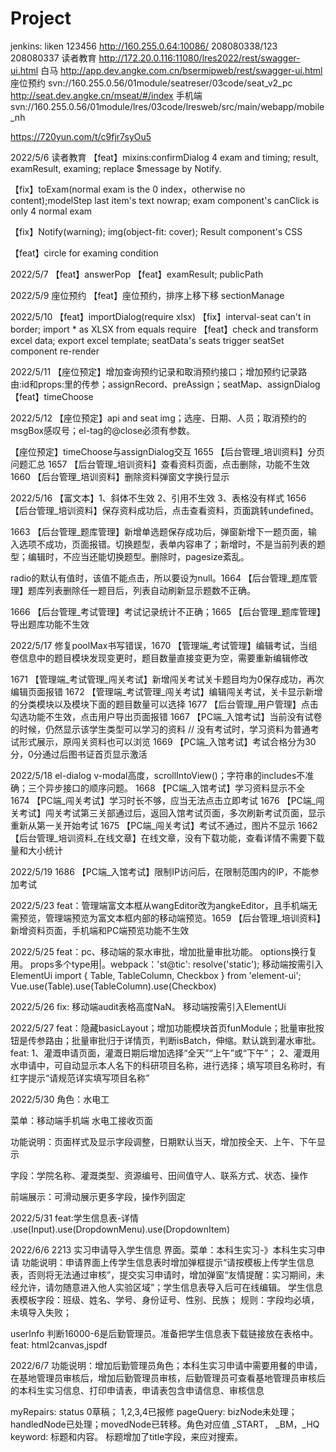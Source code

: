 # Project

jenkins: liken 123456 http://160.255.0.64:10086/
208080338/123 208080337
读者教育 http://172.20.0.116:11080/lres2022/rest/swagger-ui.html
白马 http://app.dev.angke.com.cn/bsermipweb/rest/swagger-ui.html
座位预约 svn://160.255.0.56/01module/seatreser/03code/seat_v2_pc
http://seat.dev.angke.cn/mseat/#/index 手机端
svn://160.255.0.56/01module/lres/03code/lresweb/src/main/webapp/mobile_nh

https://720yun.com/t/c9fjr7syOu5


2022/5/6 读者教育
【feat】mixins:confirmDialog 4 exam and timing; result, examResult, examing; replace $message by Notify.


【fix】toExam(normal exam is the 0 index，otherwise no content);modelStep last item's text nowrap; exam component's canClick is only 4 normal exam

【fix】Notify(warning); img(object-fit: cover); Result component's CSS

【feat】circle for examing condition

2022/5/7
【feat】answerPop
【feat】examResult; publicPath

2022/5/9 座位预约
【feat】座位预约，排序上移下移 sectionManage

2022/5/10
【feat】importDialog(require xlsx)
【fix】interval-seat can't in border; import * as XLSX from equals require
【feat】check and transform excel data; export excel template; seatData's seats trigger seatSet component re-render

2022/5/11
【座位预定】增加查询预约记录和取消预约接口；增加预约记录路由:id和props:里的传参；assignRecord、preAssign；seatMap、assignDialog
【feat】timeChoose

2022/5/12
【座位预定】api and seat img；选座、日期、人员；取消预约的msgBox感叹号；el-tag的@close必须有参数。

【座位预定】timeChoose与assignDialog交互
1655 【后台管理_培训资料】分页问题汇总
1657 【后台管理_培训资料】查看资料页面，点击删除，功能不生效
1660 【后台管理_培训资料】删除资料弹窗文字换行显示

2022/5/16
【富文本】1、斜体不生效 2、引用不生效 3、表格没有样式 1656 【后台管理_培训资料】保存资料成功后，点击查看资料，页面跳转undefined。

1663 【后台管理_题库管理】新增单选题保存成功后，弹窗新增下一题页面，输入选项不成功，页面报错。切换题型，表单内容串了；新增时，不是当前列表的题型；编辑时，不应当还能切换题型。删除时，pagesize紊乱。

radio的默认有值时，该值不能点击，所以要设为null。1664 【后台管理_题库管理】题库列表删除任一题目后，列表自动刷新显示题数不正确。

1666 【后台管理_考试管理】考试记录统计不正确；1665 【后台管理_题库管理】导出题库功能不生效

2022/5/17
修复poolMax书写错误，1670 【管理端_考试管理】编辑考试，当组卷信息中的题目模块发现变更时，题目数量直接变更为空，需要重新编辑修改

1671 【管理端_考试管理_闯关考试】新增闯关考试关卡题目均为0保存成功，再次编辑页面报错
1672 【管理端_考试管理_闯关考试】编辑闯关考试，关卡显示新增的分类模块以及模块下面的题目数量可以选择
1677 【后台管理_用户管理】点击勾选功能不生效，点击用户导出页面报错
1667 【PC端_入馆考试】当前没有试卷的时候，仍然显示该学生类型可以学习的资料      // 没有考试时，学习资料为普通考试形式展示，原闯关资料也可以浏览
1669 【PC端_入馆考试】考试合格分为30分，0分通过后图书证首页显示激活
    
2022/5/18
el-dialog v-modal高度，scrollIntoView()；字符串的includes不准确；三个异步接口的顺序问题。
1668 【PC端_入馆考试】学习资料显示不全
1674 【PC端_闯关考试】学习时长不够，应当无法点击立即考试
1676 【PC端_闯关考试】闯关考试第三关部通过后，返回入馆考试页面，多次刷新考试页面，显示重新从第一关开始考试
1675 【PC端_闯关考试】考试不通过，图片不显示
1662 【后台管理_培训资料_在线文章】在线文章，没有下载功能，查看详情不需要下载量和大小统计

2022/5/19
1686 【PC端_入馆考试】限制IP访问后，在限制范围内的IP，不能参加考试

2022/5/23
feat：管理端富文本框从wangEditor改为angkeEditor，且手机端无需预览，管理端预览为富文本框内部的移动端预览。1659 【后台管理_培训资料】新增资料页面，手机端和PC端预览功能不生效

2022/5/25
feat：pc、移动端的泵水审批，增加批量审批功能。 options换行复用。 props多个type用|。webpack：'st@tic': resolve('static');
移动端按需引入ElementUi
import { Table, TableColumn, Checkbox } from 'element-ui';
Vue.use(Table).use(TableColumn).use(Checkbox)

2022/5/26
fix: 移动端audit表格高度NaN。
移动端按需引入ElementUi

2022/5/27
feat：隐藏basicLayout；增加功能模块首页funModule；批量审批按钮是传参路由；批量审批归于详情页，判断isBatch，伸缩。默认跳到灌水审批。
feat: 1、灌溉申请页面，灌溉日期后增加选择“全天”“上午”或“下午”；
                  2、灌溉用水申请中，可自动显示本人名下的科研项目名称，进行选择；填写项目名称时，有红字提示“请规范详实填写项目名称”

2022/5/30
角色：水电工

菜单：移动端手机端 水电工接收页面

功能说明：页面样式及显示字段调整，日期默认当天，增加按全天、上午、下午显示

字段：学院名称、灌溉类型、资源编号、田间值守人、联系方式、状态、操作

前端展示：可滑动展示更多字段，操作列固定

2022/5/31
feat:学生信息表-详情
.use(Input).use(DropdownMenu).use(DropdownItem)

2022/6/6
2213 实习申请导入学生信息 界面。菜单：本科生实习-》本科生实习申请
功能说明：申请界面上传学生信息表时增加弹框提示“请按模板上传学生信息表，否则将无法通过审核”，提交实习申请时，增加弹窗“友情提醒：实习期间，未经允许，请勿随意进入他人实验区域”；学生信息表导入后可在线编辑。
学生信息表模板字段：班级、姓名、学号、身份证号、性别、民族；
规则：字段均必填，未填导入失败；

userInfo 判断16000-6是后勤管理员。准备把学生信息表下载链接放在表格中。
feat: html2canvas,jspdf

2022/6/7
功能说明：增加后勤管理员角色；本科生实习申请中需要用餐的申请，在基地管理员审核后，增加后勤管理员审核，后勤管理员可查看基地管理员审核后的本科生实习信息、打印申请表，申请表包含申请信息、审核信息

myRepairs:  status  0草稿； 1,2,3,4已报修
pageQuery:  bizNode未处理；handledNode已处理；movedNode已转移。角色对应值 _START， _BM，_HQ
keyword: 标题和内容。 标题增加了title字段，来应对搜索。
